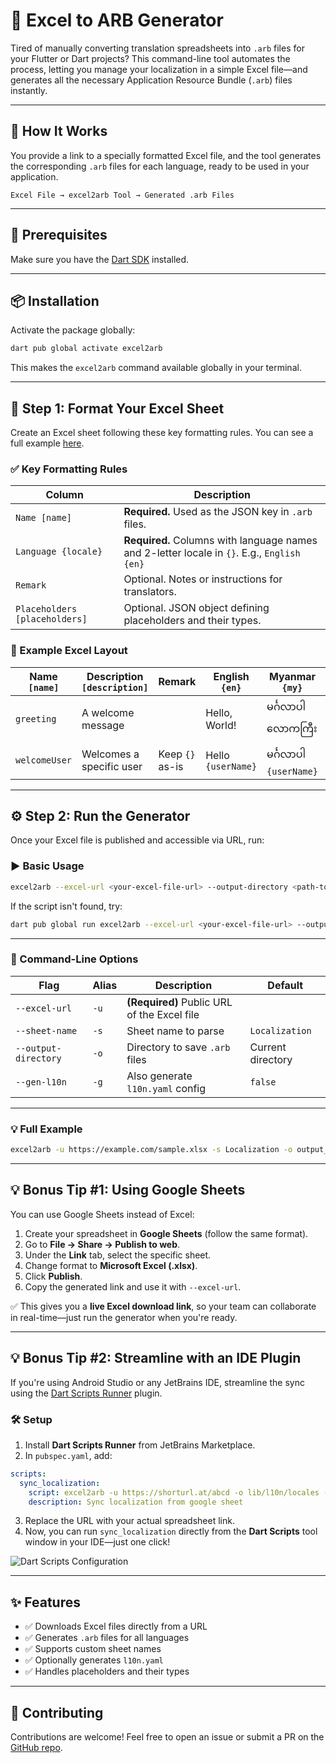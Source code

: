 # 📝 **Excel to ARB Generator**

Tired of manually converting translation spreadsheets into `.arb` files for your Flutter or Dart projects? This command-line tool automates the process, letting you manage your localization in a simple Excel file—and generates all the necessary Application Resource Bundle (`.arb`) files instantly.

---

## 🚀 How It Works

You provide a link to a specially formatted Excel file, and the tool generates the corresponding `.arb` files for each language, ready to be used in your application.

```
Excel File → excel2arb Tool → Generated .arb Files
```

---

## 🔧 Prerequisites

Make sure you have the [Dart SDK](https://dart.dev/get-dart) installed.

---

## 📦 Installation

Activate the package globally:

```bash
dart pub global activate excel2arb
```

This makes the `excel2arb` command available globally in your terminal.

---

## 📁 Step 1: Format Your Excel Sheet

Create an Excel sheet following these key formatting rules. You can see a full example [here](https://shorturl.at/aP146).

### ✅ Key Formatting Rules

| Column | Description |
|--------|-------------|
| `Name [name]` | **Required.** Used as the JSON key in `.arb` files. |
| `Language {locale}` | **Required.** Columns with language names and 2-letter locale in `{}`. E.g., `English {en}` |
| `Remark` | Optional. Notes or instructions for translators. |
| `Placeholders [placeholders]` | Optional. JSON object defining placeholders and their types. |

### 🧾 Example Excel Layout

| Name `[name]` | Description `[description]` | Remark | English `{en}` | Myanmar `{my}` | Placeholders `[placeholders]` |
|---------------|-----------------------------|--------|------------------|------------------|-------------------------------|
| `greeting` | A welcome message |  | Hello, World! | မင်္ဂလာပါ လောကကြီး | |
| `welcomeUser` | Welcomes a specific user | Keep `{}` as-is | Hello `{userName}` | မင်္ဂလာပါ `{userName}` | `{"userName": {"type": "String"}}` |

---

## ⚙️ Step 2: Run the Generator

Once your Excel file is published and accessible via URL, run:

### ▶️ Basic Usage

```bash
excel2arb --excel-url <your-excel-file-url> --output-directory <path-to-output-folder>
```

If the script isn't found, try:

```bash
dart pub global run excel2arb --excel-url <your-excel-file-url> --output-directory <path-to-output-folder>
```

---

### 🧰 Command-Line Options

| Flag | Alias | Description | Default |
|------|-------|-------------|---------|
| `--excel-url` | `-u` | **(Required)** Public URL of the Excel file | |
| `--sheet-name` | `-s` | Sheet name to parse | `Localization` |
| `--output-directory` | `-o` | Directory to save `.arb` files | Current directory |
| `--gen-l10n` | `-g` | Also generate `l10n.yaml` config | `false` |

---

### 💡 Full Example

```bash
excel2arb -u https://example.com/sample.xlsx -s Localization -o output_dir -g true
```

---

## 💡 Bonus Tip #1: Using Google Sheets

You can use Google Sheets instead of Excel:

1. Create your spreadsheet in **Google Sheets** (follow the same format).
2. Go to **File → Share → Publish to web**.
3. Under the **Link** tab, select the specific sheet.
4. Change format to **Microsoft Excel (.xlsx)**.
5. Click **Publish**.
6. Copy the generated link and use it with `--excel-url`.

✅ This gives you a **live Excel download link**, so your team can collaborate in real-time—just run the generator when you're ready.

---

## 💡 Bonus Tip #2: Streamline with an IDE Plugin

If you're using Android Studio or any JetBrains IDE, streamline the sync using the [Dart Scripts Runner](https://plugins.jetbrains.com/plugin/18726-dart-scripts-runner) plugin.

### 🛠 Setup

1. Install **Dart Scripts Runner** from JetBrains Marketplace.
2. In `pubspec.yaml`, add:

```yaml
scripts:
  sync_localization:
    script: excel2arb -u https://shorturl.at/abcd -o lib/l10n/locales -g true
    description: Sync localization from google sheet
```

3. Replace the URL with your actual spreadsheet link.
4. Now, you can run `sync_localization` directly from the **Dart Scripts** tool window in your IDE—just one click!

![Dart Scripts Configuration](https://toelie.sgp1.digitaloceanspaces.com/public/pubspec-script-example.png)

---

## ✨ Features

- ✅ Downloads Excel files directly from a URL  
- ✅ Generates `.arb` files for all languages  
- ✅ Supports custom sheet names  
- ✅ Optionally generates `l10n.yaml`  
- ✅ Handles placeholders and their types

---

## 🤝 Contributing

Contributions are welcome! Feel free to open an issue or submit a PR on the [GitHub repo](https://github.com/toe-lie/excel_to_arb_generator).
